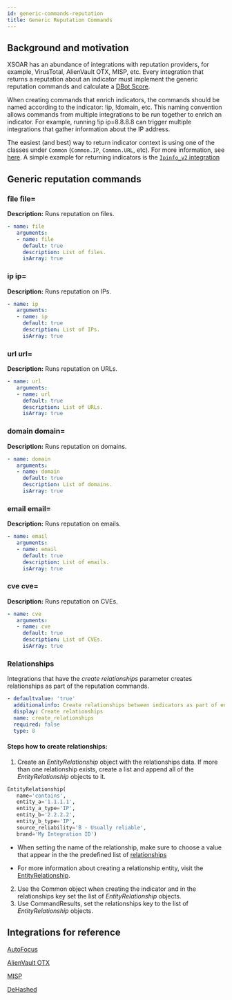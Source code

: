 ```yaml
---
id: generic-commands-reputation
title: Generic Reputation Commands
---
```



## Background and motivation

XSOAR has an abundance of integrations with reputation providers, for example, VirusTotal, AlienVault OTX, MISP, etc. 
Every integration that returns a reputation about an indicator must implement the generic reputation commands and calculate a [DBot Score](../integrations/dbot).

When creating commands that enrich indicators, the commands should be named according to the indicator: !ip, !domain, etc. This naming convention allows commands from multiple integrations to be run together to enrich an indicator. For example, running !ip ip=8.8.8.8 can trigger multiple integrations that gather information about the IP address.

The easiest (and best) way to return indicator context is using one of the classes under `Common` (`Common.IP`, `Common.URL`, etc). For more information, see [here](integrations/context-and-outputs#return-ip-reputation). A simple example for returning indicators is the [`Ipinfo_v2` integration](https://github.com/demisto/content/blob/master/Packs/ipinfo/Integrations/ipinfo_v2/ipinfo_v2.py)


## Generic reputation commands

### **file file=**

**Description:** Runs reputation on files.

```yaml
- name: file
   arguments:
   - name: file
     default: true
     description: List of files.
     isArray: true
```


### **ip ip=**
**Description:** Runs reputation on IPs.

```yaml
- name: ip
   arguments:
   - name: ip
     default: true
     description: List of IPs.
     isArray: true
```


### **url url=**

**Description:** Runs reputation on URLs.

```yaml
- name: url
   arguments:
   - name: url
     default: true
     description: List of URLs.
     isArray: true
```

### **domain domain=**

**Description:** Runs reputation on domains.

```yaml
- name: domain
   arguments:
   - name: domain
     default: true
     description: List of domains.
     isArray: true
```

### **email email=**

**Description:** Runs reputation on emails.

```yaml
- name: email
   arguments:
   - name: email
     default: true
     description: List of emails.
     isArray: true
```

### **cve cve=**

**Description:** Runs reputation on CVEs.

```yaml
- name: cve
   arguments:
   - name: cve
     default: true
     description: List of CVEs.
     isArray: true
```
### Relationships

Integrations that have the *create relationships* parameter creates relationships as part of the reputation commands.

```yaml
- defaultvalue: 'true'
  additionalinfo: Create relationships between indicators as part of enrichment.
  display: Create relationships
  name: create_relationships
  required: false
  type: 8
```

#### Steps how to create relationships:
1. Create an *EntityRelationship* object with the relationships data. If more than one relationship exists, create a list and append all of the *EntityRelationship* objects to it.

```python
EntityRelationship(
   name='contains',
   entity_a='1.1.1.1',
   entity_a_type='IP',
   entity_b='2.2.2.2',
   entity_b_type='IP',
   source_reliability='B - Usually reliable',
   brand='My Integration ID')
```
   - When setting the name of the relationship, make sure to choose a value that appear in the the predefined list of [relationships](https://xsoar.pan.dev/docs/reference/api/common-server-python#relationships.)

   - For more information about creating a relationship entity, visit the [EntityRelationship](https://xsoar.pan.dev/docs/reference/api/common-server-python#entityrelationship).
   
2. Use the Common object when creating the indicator and in the relationships key set the list of *EntityRelationship* objects.
3. Use CommandResults, set the relationships key to the list of *EntityRelationship* objects.

## Integrations for reference

[AutoFocus](https://github.com/demisto/content/tree/master/Packs/AutoFocus/Integrations/AutofocusV2) 

[AlienVault OTX](https://github.com/demisto/content/tree/master/Packs/AlienVault_OTX) 

[MISP](https://github.com/demisto/content/tree/master/Packs/MISP/Integrations/MISP_V2)

[DeHashed](https://github.com/demisto/content/tree/master/Packs/DeHashed/Integrations/DeHashed)
